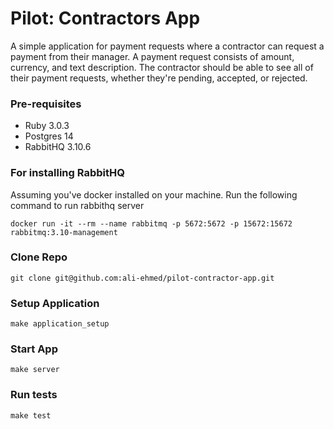 # Pilot: Contractors App

A simple application for payment requests where a contractor can request a payment from their manager. A payment request consists of amount, currency, and text description. The contractor should be able to see all of their payment requests, whether they're pending, accepted, or rejected.

### Pre-requisites
- Ruby 3.0.3
- Postgres 14
- RabbitHQ 3.10.6

### For installing RabbitHQ
Assuming you've docker installed on your machine. Run the following command to run rabbithq server

```shell
docker run -it --rm --name rabbitmq -p 5672:5672 -p 15672:15672 rabbitmq:3.10-management
```

### Clone Repo
```shell
git clone git@github.com:ali-ehmed/pilot-contractor-app.git
```

### Setup Application
```shell
make application_setup
```

### Start App
```shell
make server
```

### Run tests
```shell
make test
```
